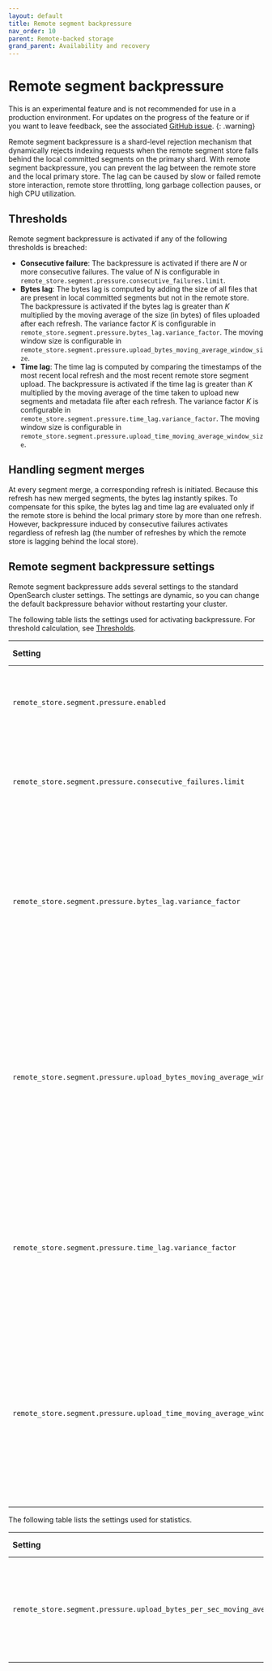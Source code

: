 ```yaml
---
layout: default
title: Remote segment backpressure
nav_order: 10
parent: Remote-backed storage
grand_parent: Availability and recovery
---
```


# Remote segment backpressure

This is an experimental feature and is not recommended for use in a production environment. For updates on the progress of the feature or if you want to leave feedback, see the associated [GitHub issue](https://github.com/opensearch-project/OpenSearch/issues/1968).
{: .warning}

Remote segment backpressure is a shard-level rejection mechanism that dynamically rejects indexing requests when the remote segment store falls behind the local committed segments on the primary shard. With remote segment backpressure, you can prevent the lag between the remote store and the local primary store. The lag can be caused by slow or failed remote store interaction, remote store throttling, long garbage collection pauses, or high CPU utilization.

## Thresholds

Remote segment backpressure is activated if any of the following thresholds is breached:

- **Consecutive failure**: The backpressure is activated if there are _N_ or more consecutive failures. The value of _N_ is configurable in `remote_store.segment.pressure.consecutive_failures.limit`.
- **Bytes lag**:  The bytes lag is computed by adding the size of all files that are present in local committed segments but not in the remote store. The backpressure is activated if the bytes lag is greater than _K_ multiplied by the moving average of the size (in bytes) of files uploaded after each refresh. The variance factor _K_ is configurable in `remote_store.segment.pressure.bytes_lag.variance_factor`. The moving window size is configurable in `remote_store.segment.pressure.upload_bytes_moving_average_window_size`.  
- **Time lag**: The time lag is computed by comparing the timestamps of the most recent local refresh and the most recent remote store segment upload. The backpressure is activated if the time lag is greater than _K_ multiplied by the moving average of the time taken to upload new segments and metadata file after each refresh. The variance factor _K_ is configurable in `remote_store.segment.pressure.time_lag.variance_factor`. The moving window size is configurable in `remote_store.segment.pressure.upload_time_moving_average_window_size`.  

## Handling segment merges 

At every segment merge, a corresponding refresh is initiated. Because this refresh has new merged segments, the bytes lag instantly spikes. To compensate for this spike, the bytes lag and time lag are evaluated only if the remote store is behind the local primary store by more than one refresh. However, backpressure induced by consecutive failures activates regardless of refresh lag (the number of refreshes by which the remote store is lagging behind the local store).

## Remote segment backpressure settings

Remote segment backpressure adds several settings to the standard OpenSearch cluster settings. The settings are dynamic, so you can change the default backpressure behavior without restarting your cluster. 

The following table lists the settings used for activating backpressure. For threshold calculation, see [Thresholds](#thresholds).

|Setting	|Data type	|Description	|
|:---	|:---	|:---	|
|`remote_store.segment.pressure.enabled`	|Boolean	| If `true`, enables remote segment backpressure. Default is `false`. |
|`remote_store.segment.pressure.consecutive_failures.limit`	|Integer |The minimum consecutive failure count for activating remote segment backpressure. Default is `5`.	|
|`remote_store.segment.pressure.bytes_lag.variance_factor`	|Float | The variance factor that is used together with the moving average to calculate the dynamic bytes lag threshold for activating remote segment backpressure. Default is `10`.	|
|`remote_store.segment.pressure.upload_bytes_moving_average_window_size`	|Integer	|The moving average window size that is used to calculate the dynamic bytes lag threshold for activating remote segment backpressure. The moving average is also exposed through the [Remote Store Stats API]({{site.url}}{{site.baseurl}}/tuning-your-cluster/availability-and-recovery/remote-store/remote-store-stats-api/). Default is `20`.	|
|`remote_store.segment.pressure.time_lag.variance_factor`	|Float 	|The variance factor that is used together with the moving average to calculate the dynamic time lag threshold for activating remote segment backpressure. Default is `10`.	|
|`remote_store.segment.pressure.upload_time_moving_average_window_size`	|Integer	|The moving average window size that is used to calculate the dynamic time lag threshold for activating remote segment backpressure. The moving average is also exposed through the [Remote Store Stats API]({{site.url}}{{site.baseurl}}/tuning-your-cluster/availability-and-recovery/remote-store/remote-store-stats-api/).	Default is `20`.|

The following table lists the settings used for statistics.

|Setting	|Data type	|Description	|
|:---	|:---	|:---	|
|`remote_store.segment.pressure.upload_bytes_per_sec_moving_average_window_size`	|Integer |The moving average window size, which is exposed through [Remote Store Stats API]({{site.url}}{{site.baseurl}}/tuning-your-cluster/availability-and-recovery/remote-store/remote-store-stats-api/).	Default is `20`.|


